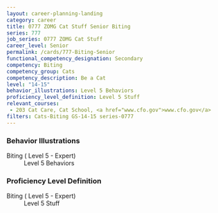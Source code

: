 ```yaml
---
layout: career-planning-landing
category: career
title: 0777 ZOMG Cat Stuff Senior Biting
series: 777
job_series: 0777 ZOMG Cat Stuff
career_level: Senior
permalink: /cards/777-Biting-Senior
functional_competency_designation: Secondary
competency: Biting
competency_group: Cats
competency_description: Be a Cat
level: "14-15"
behavior_illustrations: Level 5 Behaviors
proficiency_level_definition: Level 5 Stuff
relevant_courses: 
 - 203 Cat Care, Cat School, <a href="www.cfo.gov">www.cfo.gov</a>
filters: Cats-Biting GS-14-15 series-0777
---
```


<div class="desktop:grid-col-6 margin-y-205">
  <div class="border-top-05 bg-white padding-2 shadow-5 height-full members-hover border-1px border-gray-30 border-top-orange radius-lg">
    <h3>Behavior Illustrations</h3>
    <dl class="text-base"><dt>Biting ( Level 5 - Expert)</dt><dd>Level 5 Behaviors</dd></dl>
  </div>
</div>
<div class="desktop:grid-col-6 margin-y-205">
  <div class="border-top-05 bg-white padding-2 shadow-5 height-full members-hover border-1px border-gray-30 border-top-orange radius-lg">
    <h3>Proficiency Level Definition</h3>
    <dl class="text-base"><dt>Biting ( Level 5 - Expert)</dt><dd>Level 5 Stuff</dd></dl>
  </div>
</div>
